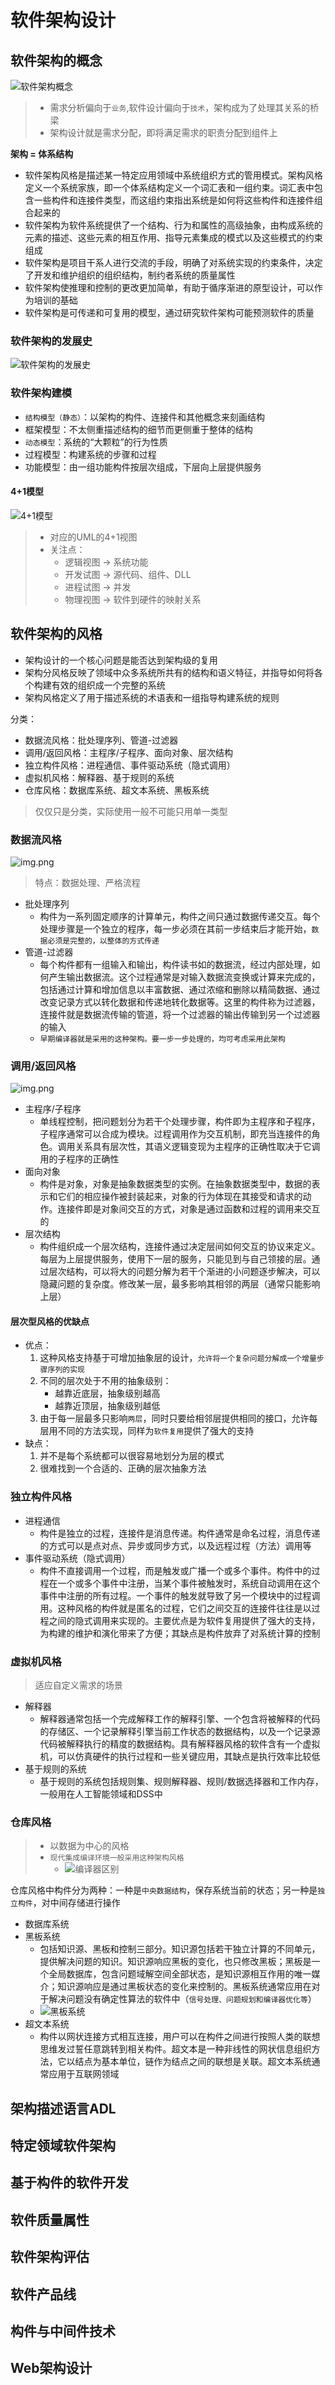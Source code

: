 # 软件架构设计

## 软件架构的概念

![软件架构概念](../img/软件架构概念.png)
> - 需求分析偏向于`业务`,软件设计偏向于`技术`，架构成为了处理其关系的桥梁
> - 架构设计就是需求分配，即将满足需求的职责分配到组件上

**架构 = 体系结构**

- 软件架构风格是描述某一特定应用领域中系统组织方式的管用模式。架构风格定义一个系统家族，即一个体系结构定义一个词汇表和一组约束。词汇表中包含一些构件和连接件类型，而这组约束指出系统是如何将这些构件和连接件组合起来的
- 软件架构为软件系统提供了一个结构、行为和属性的高级抽象，由构成系统的元素的描述、这些元素的相互作用、指导元素集成的模式以及这些模式的约束组成
- 软件架构是项目干系人进行交流的手段，明确了对系统实现的约束条件，决定了开发和维护组织的组织结构，制约者系统的质量属性
- 软件架构使推理和控制的更改更加简单，有助于循序渐进的原型设计，可以作为培训的基础
- 软件架构是可传递和可复用的模型，通过研究软件架构可能预测软件的质量

### 软件架构的发展史
![软件架构的发展史](../img/软件架构的发展史.png)

### 软件架构建模
- `结构模型（静态）`：以架构的构件、连接件和其他概念来刻画结构
- 框架模型：不太侧重描述结构的细节而更侧重于整体的结构
- `动态模型`：系统的“大颗粒”的行为性质
- 过程模型：构建系统的步骤和过程
- 功能模型：由一组功能构件按层次组成，下层向上层提供服务

#### 4+1模型

![4+1模型](../img/4+1模型.png)
> - 对应的UML的4+1视图
> - 关注点：
>   - 逻辑视图 → 系统功能
>   - 开发试图 → 源代码、组件、DLL
>   - 进程试图 → 并发
>   - 物理视图 → 软件到硬件的映射关系

## 软件架构的风格

- 架构设计的一个核心问题是能否达到架构级的复用
- 架构分风格反映了领域中众多系统所共有的结构和语义特征，并指导如何将各个构建有效的组织成一个完整的系统
- 架构风格定义了用于描述系统的术语表和一组指导构建系统的规则

分类：
- 数据流风格：批处理序列、管道-过滤器
- 调用/返回风格：主程序/子程序、面向对象、层次结构
- 独立构件风格：进程通信、事件驱动系统（隐式调用）
- 虚拟机风格：解释器、基于规则的系统
- 仓库风格：数据库系统、超文本系统、黑板系统
> 仅仅只是分类，实际使用一般不可能只用单一类型

### 数据流风格
![img.png](../img/数据流风格.png)
> 特点：数据处理、严格流程
- 批处理序列
  - 构件为一系列固定顺序的计算单元，构件之间只通过数据传递交互。每个处理步骤是一个独立的程序，每一步必须在其前一步结束后才能开始，`数据必须是完整的，以整体的方式传递`
- 管道-过滤器
  - 每个构件都有一组输入和输出，构件读书如的数据流，经过内部处理，如何产生输出数据流。这个过程通常是对输入数据流变换或计算来完成的，包括通过计算和增加信息以丰富数据、通过浓缩和删除以精简数据、通过改变记录方式以转化数据和传递地转化数据等。这里的构件称为过滤器，连接件就是数据流传输的管道，将一个过滤器的输出传输到另一个过滤器的输入
  - `早期编译器就是采用的这种架构。要一步一步处理的，均可考虑采用此架构`

### 调用/返回风格
![img.png](../img/调用_返回风格.png)
- 主程序/子程序
  - 单线程控制，把问题划分为若干个处理步骤，构件即为主程序和子程序，子程序通常可以合成为模块。过程调用作为交互机制，即充当连接件的角色。调用关系具有层次性，其语义逻辑变现为主程序的正确性取决于它调用的子程序的正确性
- 面向对象
  - 构件是对象，对象是抽象数据类型的实例。在抽象数据类型中，数据的表示和它们的相应操作被封装起来，对象的行为体现在其接受和请求的动作。连接件即是对象间交互的方式，对象是通过函数和过程的调用来交互的
- 层次结构
  - 构件组织成一个层次结构，连接件通过决定层间如何交互的协议来定义。每层为上层提供服务，使用下一层的服务，只能见到与自己领接的层。通过层次结构，可以将大的问题分解为若干个渐进的小问题逐步解决，可以隐藏问题的复杂度。修改某一层，最多影响其相邻的两层（通常只能影响上层）

#### 层次型风格的优缺点
- 优点：
  1. 这种风格支持基于可增加抽象层的设计，`允许将一个复杂问题分解成一个增量步骤序列的实现`
  2. 不同的层次处于不用的抽象级别：
     - 越靠近底层，抽象级别越高
     - 越靠近顶层，抽象级别越低
  3. 由于每一层最多只影响`两层`，同时只要给相邻层提供相同的接口，允许每层用不同的方法实现，同样为`软件复用`提供了强大的支持
- 缺点：
  1. 并不是每个系统都可以很容易地划分为层的模式
  2. 很难找到一个合适的、正确的层次抽象方法

### 独立构件风格
- 进程通信
  - 构件是独立的过程，连接件是消息传递。构件通常是命名过程，消息传递的方式可以是点对点、异步或同步方式，以及远程过程（方法）调用等
- 事件驱动系统（隐式调用）
  - 构件不直接调用一个过程，而是触发或广播一个或多个事件。构件中的过程在一个或多个事件中注册，当某个事件被触发时，系统自动调用在这个事件中注册的所有过程。一个事件的触发就导致了另一个模块中的过程调用。这种风格的构件就是匿名的过程，它们之间交互的连接件往往是以过程之间的隐式调用来实现的。主要优点是为软件复用提供了强大的支持，为构建的维护和演化带来了方便；其缺点是构件放弃了对系统计算的控制

### 虚拟机风格
> 适应自定义需求的场景
- 解释器
  - 解释器通常包括一个完成解释工作的解释引擎、一个包含将被解释的代码的存储区、一个记录解释引擎当前工作状态的数据结构，以及一个记录源代码被解释执行的精度的数据结构。具有解释器风格的软件含有一个虚拟机，可以仿真硬件的执行过程和一些关键应用，其缺点是执行效率比较低
- 基于规则的系统
  - 基于规则的系统包括规则集、规则解释器、规则/数据选择器和工作内存，一般用在人工智能领域和DSS中

### 仓库风格
> - 以数据为中心的风格
> - `现代集成编译环境一般采用这种架构风格`
>   - ![编译器区别](../img/编译器区别.png)

仓库风格中构件分为两种：一种是`中央数据结构`，保存系统当前的状态；另一种是`独立构件`，对中间存储进行操作
- 数据库系统
- 黑板系统
  - 包括知识源、黑板和控制三部分。知识源包括若干独立计算的不同单元，提供解决问题的知识。知识源响应黑板的变化，也只修改黑板；黑板是一个全局数据库，包含问题域解空间全部状态，是知识源相互作用的唯一媒介；知识源响应是通过黑板状态的变化来控制的。黑板系统通常应用在对于解决问题没有确定性算法的软件中（`信号处理、问题规划和编译器优化等`）
  - ![黑板系统](../img/黑板系统.png)
- 超文本系统
  - 构件以网状连接方式相互连接，用户可以在构件之间进行按照人类的联想思维发过誓任意跳转到相关构件。超文本是一种非线性的网状信息组织方法，它以结点为基本单位，链作为结点之间的联想是关联。超文本系统通常应用于互联网领域
## 架构描述语言ADL

## 特定领域软件架构

## 基于构件的软件开发

## 软件质量属性

## 软件架构评估

## 软件产品线

## 构件与中间件技术

## Web架构设计
